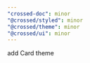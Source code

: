 ```yaml
---
"crossed-doc": minor
"@crossed/styled": minor
"@crossed/theme": minor
"@crossed/ui": minor
---
```


add Card theme
